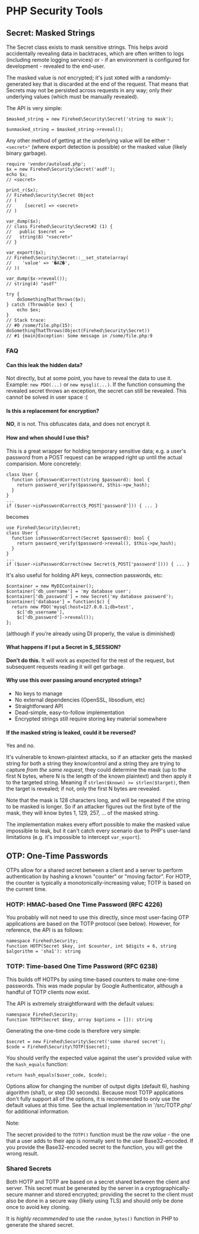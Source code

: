 # PHP Security Tools

## Secret: Masked Strings

The Secret class exists to mask sensitive strings. This helps avoid accidentally revealing data in backtraces, which are often written to logs (including remote logging services) or - if an environment is configured for development - revealed to the end-user.

The masked value is *not* encrypted; it's just `XOR`ed with a randomly-generated key that is discarded at the end of the request. That means that Secrets may not be persisted across requests in any way; only their underlying values (which must be manually revealed).

The API is very simple:

    $masked_string = new Firehed\Security\Secret('string to mask');

    $unmasked_string = $masked_string->reveal();

Any other method of getting at the underlying value will be either `"<secret>"` (where export detection is possible) or the masked value (likely binary garbage).


    require 'vendor/autoload.php';
    $x = new Firehed\Security\Secret('asdf');
    echo $x;
    // <secret>

    print_r($x);
    // Firehed\Security\Secret Object
    // (
    //     [secret] => <secret>
    // )

    var_dump($x);
    // class Firehed\Security\Secret#2 (1) {
    //   public $secret =>
    //   string(8) "<secret>"
    // }

    var_export($x);
    // Firehed\Security\Secret::__set_state(array(
    //    'value' => '�AZ�',
    // ))

    var_dump($x->reveal());
    // string(4) "asdf"

    try {
        doSomethingThatThrows($x);
    } catch (Throwable $ex) {
        echo $ex;
    }
    // Stack trace:
    // #0 /some/file.php(15): doSomethingThatThrows(Object(Firehed\Security\Secret))
    // #1 {main}Exception: Some message in /some/file.php:9

### FAQ

#### Can this leak the hidden data?
Not directly, but at some point, you have to reveal the data to use it. Example: `new PDO(...)` or `new mysqli(...)`. If the function consuming the revealed secret throws an exception, the secret can still be revealed. This cannot be solved in user space :(

#### Is this a replacement for encryption?
**NO**, it is not. This obfuscates data, and does not encrypt it.

#### How and when should I use this?

This is a great wrapper for holding temporary sensitive data; e.g. a user's password from a POST request can be wrapped right up until the actual comparision. More concretely:

    class User {
      function isPasswordCorrect(string $password): bool {
        return password_verify($password, $this->pw_hash);
      }
    }
    ...
    if ($user->isPasswordCorrect($_POST['password'])) { ... }
becomes

    use Firehed\Security\Secret;
    class User {
      function isPasswordCorrect(Secret $password): bool {
        return password_verify($password->reveal(), $this->pw_hash);
      }
    }
    ...
    if ($user->isPasswordCorrect(new Secret($_POST['password']))) { ... }

It's also useful for holding API keys, connection passwords, etc:

    $container = new MyDIContainer();
    $container['db_username'] = 'my database user';
    $container['db_password'] = new Secret('my database password');
    $container['database'] = function($c) {
      return new PDO('mysql:host=127.0.0.1;db=test',
        $c['db_username'],
        $c['db_password']->reveal());
    };

(although if you're already using DI properly, the value is diminished)


#### What happens if I put a Secret in $_SESSION?
**Don't do this.** It will work as expected for the rest of the request, but subsequent requests reading it will get garbage.

#### Why use this over passing around encrypted strings?
* No keys to manage
* No external dependencies (OpenSSL, libsodium, etc)
* Straightforward API
* Dead-simple, easy-to-follow implementation
* Encrypted strings still require storing key material somewhere

#### If the masked string is leaked, could it be reversed?
Yes and no.

It's vulnerable to known-plaintext attacks, so if an attacker gets the masked string for both a string they know/control and a string they are trying to capture *from the same request*, they could determine the mask (up to the first N bytes, where N is the length of the known plaintext) and then apply it to the targeted string. Meaning if `strlen($known) >= strlen($target)`, then the target is revealed; if not, only the first N bytes are revealed.

Note that the mask is 128 characters long, and will be repeated if the string to be masked is longer. So if an attacker figures out the first byte of the mask, they will know bytes 1, 129, 257, ... of the masked string.

The implementation makes every effort possible to make the masked value impossible to leak, but it can't catch every scenario due to PHP's user-land limitations (e.g. it's impossible to intercept `var_export`).

## OTP: One-Time Passwords

OTPs allow for a shared secret between a client and a server to perform
authentication by hashing a known "counter" or "moving factor". For HOTP, the
counter is typically a monotonically-increasing value; TOTP is based on the
current time.

### HOTP: HMAC-based One Time Password (RFC 4226)

You probably will not need to use this directly, since most user-facing OTP
applications are based on the TOTP protocol (see below). However, for
reference, the API is as follows:

    namespace Firehed\Security;
    function HOTP(Secret $key, int $counter, int $digits = 6, string $algorithm = 'sha1'): string

### TOTP: Time-based One Time Password (RFC 6238)

This builds off HOTPs by using time-based counters to make one-time passwords.
This was made popular by Google Authenticator, although a handful of TOTP
clients now exist.

The API is extremely straightforward with the default values:

    namespace Firehed\Security;
    function TOTP(Secret $key, array $options = []): string

Generating the one-time code is therefore very simple:

    $secret = new Firehed\Security\Secret('some shared secret');
    $code = Firehed\Security\TOTP($secret);

You should verify the expected value against the user's provided value with the
`hash_equals` function:

    return hash_equals($user_code, $code);

Options allow for changing the number of output digits (default 6), hashing
algorithm (sha1), or step (30 seconds). Because most TOTP applications don't
fully support all of the options, it is recommended to only use the default
values at this time. See the actual implementation in '/src/TOTP.php' for
additional information.

Note:

The secret provided to the `TOTP()` function must be the *raw value* - the one
that a user adds to their app is normally sent to the user Base32-encoded. If
you provide the Base32-encoded secret to the function, you will get the wrong
result.

### Shared Secrets

Both HOTP and TOTP are based on a secret shared between the client and server.
This secret must be generated by the server in a cryptographically-secure
manner and stored encrypted; providing the secret to the client must also be
done in a secure way (likely using TLS) and should only be done once to avoid
key cloning.

It is *highly recommended* to use the `random_bytes()` function in PHP to
generate the shared secret.


